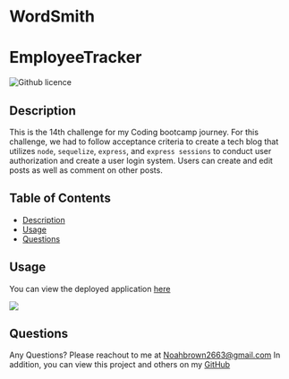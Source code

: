 # WordSmith

# EmployeeTracker

![Github licence](http://img.shields.io/badge/license-MIT-blue.svg)
  
  
## Description
This is the 14th challenge for my Coding bootcamp journey. For this challenge, we had to follow acceptance criteria to create a tech blog that utilizes `node`, `sequelize`, 
`express`, and `express sessions` to conduct user authorization and create a user login system. Users can create and edit posts as well as comment on other posts.
  
## Table of Contents
* [Description](#description)
* [Usage](#usage)
* [Questions](#questions)
  
  
## Usage
You can view the deployed application [here](#)

![](./assets/images/demo.PNG)
  
## Questions
Any Questions? Please reachout to me at Noahbrown2663@gmail.com
In addition, you can view this project and others on my [GitHub](https://github.com/Noahbrown26)
